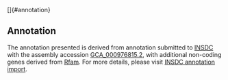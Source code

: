 []{#annotation}

Annotation
----------

The annotation presented is derived from annotation submitted to
[INSDC](http://www.insdc.org) with the assembly accession
[GCA\_000976815.2](http://www.ebi.ac.uk/ena/data/view/GCA_000976815.2),
with additional non-coding genes derived from
[Rfam](http://rfam.xfam.org/). For more details, please visit [INSDC
annotation
import](http://ensemblgenomes.org/info/data/insdc_annotation).
